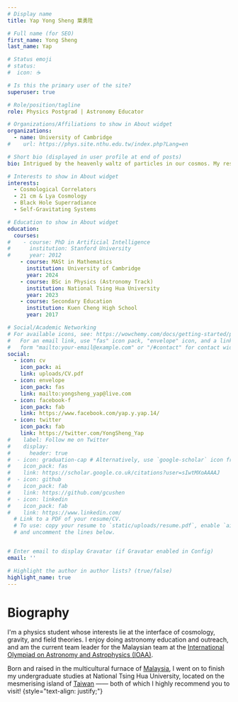 ```yaml
---
# Display name
title: Yap Yong Sheng 葉勇陞

# Full name (for SEO)
first_name: Yong Sheng
last_name: Yap

# Status emoji
# status:
#  icon: ☕️

# Is this the primary user of the site?
superuser: true

# Role/position/tagline
role: Physics Postgrad | Astronomy Educator 

# Organizations/Affiliations to show in About widget
organizations:
  - name: University of Cambridge
#    url: https://phys.site.nthu.edu.tw/index.php?Lang=en

# Short bio (displayed in user profile at end of posts)
bio: Intrigued by the heavenly waltz of particles in our cosmos. My research looks into the intricate interplay between field theories, gravitation, and cosmology. 

# Interests to show in About widget
interests:
  - Cosmological Correlators
  - 21 cm & Lya Cosmology
  - Black Hole Superradiance
  - Self-Gravitating Systems

# Education to show in About widget
education:
  courses:
#    - course: PhD in Artificial Intelligence
#      institution: Stanford University
#      year: 2012
    - course: MASt in Mathematics
      institution: University of Cambridge
      year: 2024
    - course: BSc in Physics (Astronomy Track)
      institution: National Tsing Hua University
      year: 2023
    - course: Secondary Education
      institution: Kuen Cheng High School
      year: 2017

# Social/Academic Networking
# For available icons, see: https://wowchemy.com/docs/getting-started/page-builder/#icons
#   For an email link, use "fas" icon pack, "envelope" icon, and a link in the
#   form "mailto:your-email@example.com" or "/#contact" for contact widget.
social:
  - icon: cv
    icon_pack: ai
    link: uploads/CV.pdf
  - icon: envelope
    icon_pack: fas
    link: mailto:yongsheng_yap@live.com 
  - icon: facebook-f
    icon_pack: fab
    link: https://www.facebook.com/yap.y.yap.14/
  - icon: twitter
    icon_pack: fab
    link: https://twitter.com/YongSheng_Yap 
#    label: Follow me on Twitter
#    display:
#      header: true
#  - icon: graduation-cap # Alternatively, use `google-scholar` icon from `ai` icon pack
#    icon_pack: fas
#    link: https://scholar.google.co.uk/citations?user=sIwtMXoAAAAJ
#  - icon: github
#    icon_pack: fab
#    link: https://github.com/gcushen
#  - icon: linkedin
#    icon_pack: fab
#    link: https://www.linkedin.com/
  # Link to a PDF of your resume/CV.
  # To use: copy your resume to `static/uploads/resume.pdf`, enable `ai` icons in `params.yaml`,
  # and uncomment the lines below.


# Enter email to display Gravatar (if Gravatar enabled in Config)
email: ''

# Highlight the author in author lists? (true/false)
highlight_name: true
---
```


# Biography

I'm a physics student whose interests lie at the interface of cosmology, gravity, and field theories. I enjoy doing astronomy education and outreach, and am the current team leader for the Malaysian team at the [International Olympiad on Astronomy and Astrophysics (IOAA)](https://www.ioaastrophysics.org/).

Born and raised in the multicultural furnace of [Malaysia](https://en.wikipedia.org/wiki/Malaysia), I went on to finish my undergraduate studies at National Tsing Hua University, located on the mesmerising island of [Taiwan](https://en.wikipedia.org/wiki/Taiwan) —— both of which I highly recommend you to visit! 
{style="text-align: justify;"}
